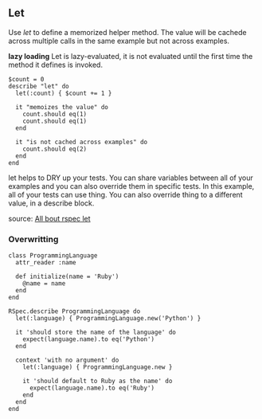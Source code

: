 ## Let
Use *let* to define a memorized helper method. The value will be cachede across multiple calls in the same example but not across examples.

**lazy loading**
Let is lazy-evaluated, it is not evaluated until the first time the method it defines is invoked.

```
$count = 0
describe "let" do
  let(:count) { $count += 1 }

  it "memoizes the value" do
    count.should eq(1)
    count.should eq(1)
  end

  it "is not cached across examples" do
    count.should eq(2)
  end
end
```

let helps to DRY up your tests. You can share variables between all of your examples and you can also override them in specific tests. In this example, all of your tests can use thing. You can also override thing to a different value, in a describe block.

source: [All bout rspec let](https://medium.com/@tomkadwill/all-about-rspec-let-a3b642e08d39)

### Overwritting

```
class ProgrammingLanguage
  attr_reader :name

  def initialize(name = 'Ruby')
    @name = name
  end
end

RSpec.describe ProgrammingLanguage do
  let(:language) { ProgrammingLanguage.new('Python') }

  it 'should store the name of the language' do
    expect(language.name).to eq('Python')
  end

  context 'with no argument' do
    let(:language) { ProgrammingLanguage.new }

    it 'should default to Ruby as the name' do
      expect(language.name).to eq('Ruby')
    end
  end
end
```
